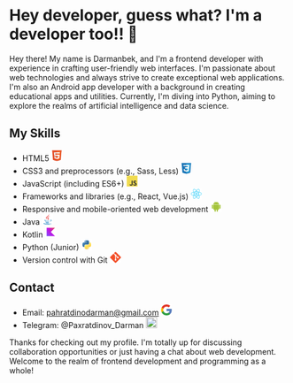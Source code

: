 # Hey developer, guess what? I'm a developer too!! 👋

Hey there! My name is Darmanbek, and I'm a frontend developer with experience in crafting user-friendly web interfaces. I'm passionate about web technologies and always strive to create exceptional web applications. I'm also an Android app developer with a background in creating educational apps and utilities. Currently, I'm diving into Python, aiming to explore the realms of artificial intelligence and data science.

## My Skills
- HTML5 <img src="https://raw.githubusercontent.com/devicons/devicon/master/icons/html5/html5-original.svg" width="20" height="20">
- CSS3 and preprocessors (e.g., Sass, Less) <img src="https://raw.githubusercontent.com/devicons/devicon/master/icons/css3/css3-original.svg" width="20" height="20">
- JavaScript (including ES6+) <img src="https://raw.githubusercontent.com/devicons/devicon/master/icons/javascript/javascript-original.svg" width="20" height="20">
- Frameworks and libraries (e.g., React, Vue.js) <img src="https://raw.githubusercontent.com/devicons/devicon/master/icons/react/react-original.svg" width="20" height="20">
- Responsive and mobile-oriented web development <img src="https://raw.githubusercontent.com/devicons/devicon/master/icons/android/android-original.svg" width="20" height="20">
- Java <img src="https://raw.githubusercontent.com/devicons/devicon/master/icons/java/java-original.svg" width="20" height="20">
- Kotlin <img src="https://raw.githubusercontent.com/devicons/devicon/master/icons/kotlin/kotlin-original.svg" width="20" height="20">
- Python (Junior) <img src="https://raw.githubusercontent.com/devicons/devicon/master/icons/python/python-original.svg" width="20" height="20">
- Version control with Git <img src="https://raw.githubusercontent.com/devicons/devicon/master/icons/git/git-original.svg" width="20" height="20">

## Contact

- Email: pahratdinodarman@gmail.com <img src="https://raw.githubusercontent.com/devicons/devicon/master/icons/google/google-original.svg" width="20" height="20">
- Telegram: @Paxratdinov_Darman <img src="https://upload.wikimedia.org/wikipedia/commons/thumb/8/83/Telegram_2019_Logo.svg/80px-Telegram_2019_Logo.svg.png" width="20" height="20">

Thanks for checking out my profile. I'm totally up for discussing collaboration opportunities or just having a chat about web development. Welcome to the realm of frontend development and programming as a whole!
